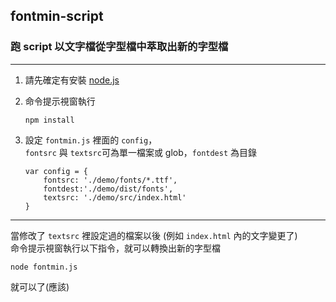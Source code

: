 ##  fontmin-script
### 跑 script 以文字檔從字型檔中萃取出新的字型檔
---

1. 請先確定有安裝 [node.js](https://nodejs.org/en/)

2. 命令提示視窗執行
	```
	npm install
	```

3. 設定 `fontmin.js` 裡面的 `config`，  
`fontsrc` 與 `textsrc`可為單一檔案或 glob，`fontdest` 為目錄
	```
	var config = {
		fontsrc: './demo/fonts/*.ttf',
		fontdest:'./demo/dist/fonts',
		textsrc: './demo/src/index.html'
	}
	```

---

當修改了 `textsrc` 裡設定過的檔案以後 (例如 `index.html` 內的文字變更了)  
命令提示視窗執行以下指令，就可以轉換出新的字型檔
```
node fontmin.js
```
就可以了(應該)
